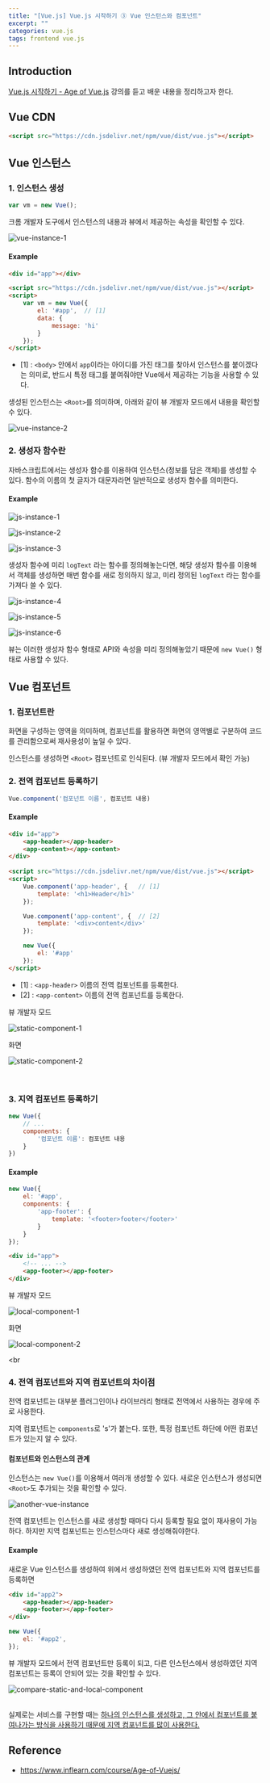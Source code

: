 ```yaml
---
title: "[Vue.js] Vue.js 시작하기 ③ Vue 인스턴스와 컴포넌트"
excerpt: ""
categories: vue.js
tags: frontend vue.js
---
```

## Introduction
[Vue.js 시작하기 - Age of Vue.js](https://www.inflearn.com/course/Age-of-Vuejs/) 강의를 듣고 배운 내용을 정리하고자 한다.

## Vue CDN

```html
<script src="https://cdn.jsdelivr.net/npm/vue/dist/vue.js"></script>
```

## Vue 인스턴스
### 1. 인스턴스 생성
```js
var vm = new Vue();
```

크롬 개발자 도구에서 인스턴스의 내용과 뷰에서 제공하는 속성을 확인할 수 있다.

![vue-instance-1](/assets/images/post/20210429/vue-instance-1.png)

#### Example
```html
<div id="app"></div>

<script src="https://cdn.jsdelivr.net/npm/vue/dist/vue.js"></script>
<script>
    var vm = new Vue({
        el: '#app',  // [1]
        data: {
            message: 'hi'
        }
    });
</script>
```

- [1] : `<body>` 안에서 `app`이라는 아이디를 가진 태그를 찾아서 인스턴스를 붙이겠다는 의미로, 반드시 특정 태그를 붙여줘야만 Vue에서 제공하는 기능을 사용할 수 있다.

생성된 인스턴스는 `<Root>`를 의미하며, 아래와 같이 뷰 개발자 모드에서 내용을 확인할 수 있다. 

![vue-instance-2](/assets/images/post/20210429/vue-instance-2.png)

### 2. 생성자 함수란
자바스크립트에서는 생성자 함수를 이용하여 인스턴스(정보를 담은 객체)를 생성할 수 있다. 함수의 이름의 첫 글자가 대문자라면 일반적으로 생성자 함수를 의미한다.

#### Example

![js-instance-1](/assets/images/post/20210429/js-instance-1.png)

![js-instance-2](/assets/images/post/20210429/js-instance-2.png)

![js-instance-3](/assets/images/post/20210429/js-instance-3.png)

생성자 함수에 미리 `logText` 라는 함수를 정의해놓는다면, 해당 생성자 함수를 이용해서 객체를 생성하면 매번 함수를 새로 정의하지 않고, 미리 정의된 `logText` 라는 함수를 가져다 쓸 수 있다.

![js-instance-4](/assets/images/post/20210429/js-instance-4.png)

![js-instance-5](/assets/images/post/20210429/js-instance-5.png)

![js-instance-6](/assets/images/post/20210429/js-instance-6.png)

뷰는 이러한 생성자 함수 형태로 API와 속성을 미리 정의해놓았기 때문에 `new Vue()` 형태로 사용할 수 있다.

## Vue 컴포넌트
### 1. 컴포넌트란
화면을 구성하는 영역을 의미하며, 컴포넌트를 활용하면 화면의 영역별로 구분하여 코드를 관리함으로써 재사용성이 높일 수 있다.

인스턴스를 생성하면 `<Root>` 컴포넌트로 인식된다. (뷰 개발자 모드에서 확인 가능)

### 2. 전역 컴포넌트 등록하기
```js
Vue.component('컴포넌트 이름', 컴포넌트 내용)
```

#### Example
```html
<div id="app">
    <app-header></app-header>
    <app-content></app-content>
</div>
    
<script src="https://cdn.jsdelivr.net/npm/vue/dist/vue.js"></script>
<script>
    Vue.component('app-header', {   // [1]
        template: '<h1>Header</h1>'
    });

    Vue.component('app-content', {  // [2]
        template: '<div>content</div>'
    });

    new Vue({
        el: '#app'
    });
</script>
```
- [1] : `<app-header>` 이름의 전역 컴포넌트를 등록한다.
- [2] : `<app-content>` 이름의 전역 컴포넌트를 등록한다.

뷰 개발자 모드

![static-component-1](/assets/images/post/20210429/static-component-1.png)

화면

![static-component-2](/assets/images/post/20210429/static-component-2.png)

<br>

### 3. 지역 컴포넌트 등록하기
```js
new Vue({
    // ...
    components: {
        '컴포넌트 이름': 컴포넌트 내용
    }
})
```

#### Example
```js
new Vue({
    el: '#app',
    components: {
        'app-footer': {
            template: '<footer>footer</footer>'
        }
    }
});
```

```html
<div id="app">
    <!-- ... -->
    <app-footer></app-footer>
</div>
```

뷰 개발자 모드

![local-component-1](/assets/images/post/20210429/local-component-1.png)

화면

![local-component-2](/assets/images/post/20210429/local-component-2.png)

<br
>

### 4. 전역 컴포넌트와 지역 컴포넌트의 차이점
전역 컴포넌트는 대부분 플러그인이나 라이브러리 형태로 전역에서 사용하는 경우에 주로 사용한다.

지역 컴포넌트는 `components`로 's'가 붙는다. 또한, 특정 컴포넌트 하단에 어떤 컴포넌트가 있는지 알 수 있다.

#### 컴포넌트와 인스턴스의 관계
인스턴스는 `new Vue()`를 이용해서 여러개 생성할 수 있다. 새로운 인스턴스가 생성되면 `<Root>`도 추가되는 것을 확인할 수 있다.

![another-vue-instance](/assets/images/post/20210429/another-vue-instance.png)

전역 컴포넌트는 인스턴스를 새로 생성할 때마다 다시 등록할 필요 없이 재사용이 가능하다. 하지만 지역 컴포넌트는 인스턴스마다 새로 생성해줘야한다.

#### Example
새로운 Vue 인스턴스를 생성하여 위에서 생성하였던 전역 컴포넌트와 지역 컴포넌트를 등록하면

```html
<div id="app2">
    <app-header></app-header>
    <app-footer></app-footer>
</div>
```

```js
new Vue({
    el: '#app2',
});
```

뷰 개발자 모드에서 전역 컴포넌트만 등록이 되고, 다른 인스턴스에서 생성하였던 지역 컴포넌트는 등록이 안되어 있는 것을 확인할 수 있다.

![compare-static-and-local-component](/assets/images/post/20210429/compare-static-and-local-component.png)

<br>
실제로는 서비스를 구현할 때는 <u>하나의 인스턴스를 생성하고, 그 안에서 컴포넌트를 붙여나가는 방식을 사용하기 때문에 지역 컴포넌트를 많이 사용한다.</u>

## Reference
- <https://www.inflearn.com/course/Age-of-Vuejs/>